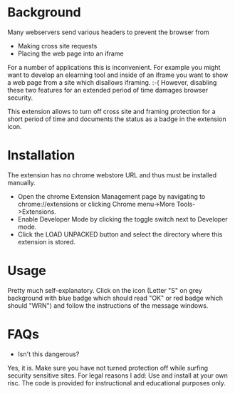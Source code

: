 # Background

Many webservers send various headers to prevent the browser from

* Making cross site requests
* Placing the web page into an iframe 

For a number of applications this is inconvenient. For example you might want to develop an elearning tool and inside of an iframe you want to show a web page
from a site which disallows iframing. :-( However, disabling these two features for an extended period of time damages browser security.

This extension allows to turn off cross site and framing protection for a short period of time and documents the status as a badge in the extension icon.

# Installation

The extension has no chrome webstore URL and thus must be installed manually.

* Open the chrome Extension Management page by navigating to chrome://extensions or clicking Chrome menu->More Tools->Extensions.
* Enable Developer Mode by clicking the toggle switch next to Developer mode.
* Click the LOAD UNPACKED button and select the directory where this extension is stored.

# Usage

Pretty much self-explanatory. Click on the icon (Letter "S" on grey background with blue badge which should read "OK" or red badge which should "WRN") and follow the instructions
of the message windows.

# FAQs
* Isn't this dangerous?

Yes, it is. Make sure you have not turned protection off while surfing security sensitive sites. For legal reasons I add: Use and install at your own risc. The code is provided for instructional and educational purposes only.